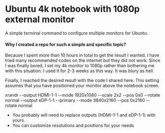 # Ubuntu 4k notebook with 1080p external monitor
A simple terminal command to configure multiple monitors for Ubuntu.


#### Why I created a repo for such a simple and specific topic?

Because I spent more than 10 hours in total to get the result I wanted. I have tried many recommended codes on the internet but they did not work. Since I was finally bored, I set my 4k monitor to 1080p rather than bothering me with this situation. I used it for 2-3 weeks as this way. It was blury as hell.

Finally, I reached the desired result with the code I shared here. This setting assumes that you have positioned your monitor above the notebook screen.


xrandr --output HDMI-1-1 --mode 1920x1080 --scale 2x2 --pos 0x0 --rotate normal --output eDP-1-1 --primary --mode 3840x2160 --pos 0x2160 --rotate normal


- You probably will need to replace outputs (HDMI-1-1 and eDP-1-1) with yours.
- You can customize resolutions and positions for your needs
